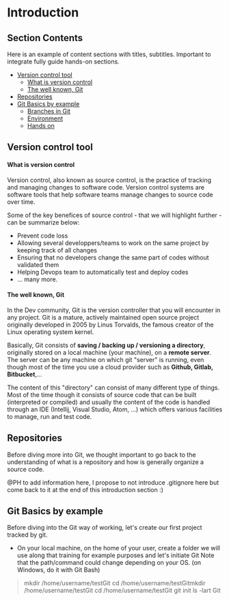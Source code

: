 # Introduction

## Section Contents

Here is an example of content sections with titles, subtitles. Important to integrate fully guide hands-on sections.

* [Version control tool](#Version-control-tool)
  * [What is version control](#What-is-version-control)
  * [The well known, Git](#The-well-known,-Git)
* [Repositories](#Repositories)
* [Git Basics by example](#Git-Basics-by-example)
  * [Branches in Git](#Branches)
  * [Environment](#Environment)
  * [Hands on](#Starting-hands-on)

## Version control tool

#### What is version control

Version control, also known as source control, is the practice of tracking and managing changes to software code.
Version control systems are software tools that help software teams manage changes to source code over time.

Some of the key benefices of source control - that we will highlight further - can be summarize below:
- Prevent code loss
- Allowing several developpers/teams to work on the same project by keeping track of all changes
- Ensuring that no developers change the same part of codes without validated them
- Helping Devops team to automatically test and deploy codes
- ... many more.

#### The well known, Git

In the Dev community, Git is the version controller that you will encounter in any project.
Git is a mature, actively maintained open source project originally developed in 2005 by Linus Torvalds, the famous creator of the Linux operating system kernel.

Basically, Git consists of **saving / backing up / versioning a directory**, originally stored on a local machine (your machine), on a **remote server**. The server can be any machine on which git "server" is running, even though most of the time you use a cloud provider such as **Github, Gitlab, Bitbucket**,...

The content of this "directory" can consist of many different type of things.
Most of the time though it consists of source code that can be built (interpreted or compiled) and usually the content of the code is handled through an IDE (Intellij, Visual Studio, Atom, ...) which offers various facilities to manage, run and test code.

## Repositories

Before diving more into Git, we thought important to go back to the understanding of what is a repository and how is generally organize a source code.

@PH to add information here, I propose to not introduce .gitignore here but come back to it at the end of this introduction section :)

## Git Basics by example

Before diving into the Git way of working, let's create our first project tracked by git.

- On your local machine, on the home of your user, create a folder we will use along that training for example purposes and let's initiate Git
Note that the path/command could change depending on your OS. (on Windows, do it with Git Bash)
> mkdir /home/username/testGit
> cd /home/username/testGitmkdir /home/username/testGit
> cd /home/username/testGit
> git init
> ls -lart Git
